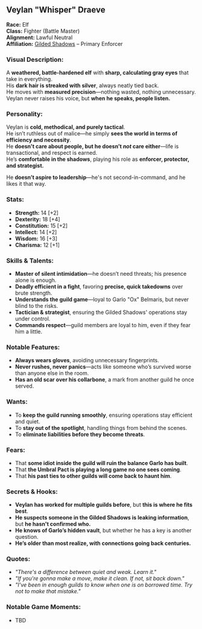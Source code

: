 ## Veylan "Whisper" Draeve  

**Race:** Elf  
**Class:** Fighter (Battle Master)  
**Alignment:** Lawful Neutral  
**Affiliation:** [Gilded Shadows](../guilds/GildedShadows.md) – Primary Enforcer  

### **Visual Description:**  
A **weathered, battle-hardened elf** with **sharp, calculating gray eyes** that take in everything.  
His **dark hair is streaked with silver**, always neatly tied back.  
He moves with **measured precision**—nothing wasted, nothing unnecessary.  
Veylan never raises his voice, but **when he speaks, people listen.**  

### **Personality:**  
Veylan is **cold, methodical, and purely tactical**.  
He isn’t ruthless out of malice—he simply **sees the world in terms of efficiency and necessity**.  
He **doesn't care about people, but he doesn’t *not* care either**—life is transactional, and respect is earned.  
He’s **comfortable in the shadows**, playing his role as **enforcer, protector, and strategist.**  

He **doesn’t aspire to leadership**—he's not second-in-command, and he likes it that way.  

### **Stats:**  
- **Strength:** 14 [+2]  
- **Dexterity:** 18 [+4]  
- **Constitution:** 15 [+2]  
- **Intellect:** 14 [+2]  
- **Wisdom:** 16 [+3]  
- **Charisma:** 12 [+1]  

### **Skills & Talents:**  
- **Master of silent intimidation**—he doesn’t need threats; his presence alone is enough.  
- **Deadly efficient in a fight**, favoring **precise, quick takedowns** over brute strength.  
- **Understands the guild game**—loyal to Garlo "Ox" Belmaris, but never blind to the risks.  
- **Tactician & strategist**, ensuring the Gilded Shadows' operations stay under control.  
- **Commands respect**—guild members are loyal to him, even if they fear him a little.  

### **Notable Features:**  
- **Always wears gloves**, avoiding unnecessary fingerprints.  
- **Never rushes, never panics**—acts like someone who’s survived worse than anyone else in the room.  
- **Has an old scar over his collarbone**, a mark from another guild he once served.  

### **Wants:**  
- To **keep the guild running smoothly**, ensuring operations stay efficient and quiet.  
- To **stay out of the spotlight**, handling things from behind the scenes.  
- To **eliminate liabilities before they become threats**.  

### **Fears:**  
- That **some idiot inside the guild will ruin the balance Garlo has built**.  
- That **the Umbral Pact is playing a long game no one sees coming**.  
- That **his past ties to other guilds will come back to haunt him**.  

### **Secrets & Hooks:**  
- **Veylan has worked for multiple guilds before**, but **this is where he fits best**.  
- **He suspects someone in the Gilded Shadows is leaking information**, but **he hasn't confirmed who.**  
- **He knows of Garlo’s hidden vault**, but whether he has a key is another question.  
- **He’s older than most realize, with connections going back centuries.**  

### **Quotes:**  
- *"There's a difference between quiet and weak. Learn it."*  
- *"If you're gonna make a move, make it clean. If not, sit back down."*  
- *"I've been in enough guilds to know when one is on borrowed time. Try not to make that mistake."*  

### **Notable Game Moments:**  
- TBD  

